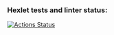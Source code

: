### Hexlet tests and linter status:
[![Actions Status](https://github.com/ilyaozhereliev/frontend-project-lvl1/workflows/hexlet-check/badge.svg)](https://github.com/ilyaozhereliev/frontend-project-lvl1/actions)